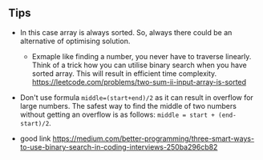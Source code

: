 ## Tips
- In this case array is always sorted. So, always there could be an alternative of optimising solution.
    -   Exmaple like finding a number, you never have to traverse linearly. Think of a trick how you can utilise binary search when you have sorted array. This will result in efficient time complexity. https://leetcode.com/problems/two-sum-ii-input-array-is-sorted
- Don't use formula `middle=(start+end)/2` as it can result in overflow for large numbers. The safest way to find the middle of two numbers without getting an overflow is as follows: `middle = start + (end-start)/2`.

- good link https://medium.com/better-programming/three-smart-ways-to-use-binary-search-in-coding-interviews-250ba296cb82